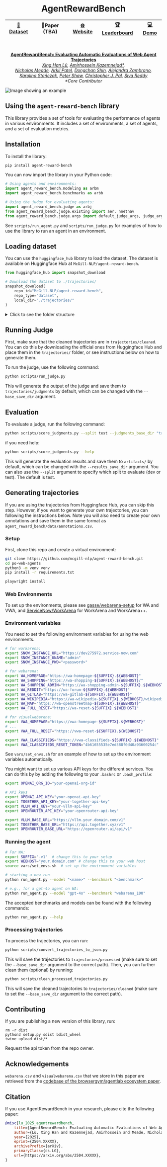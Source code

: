 <div align="center">

# AgentRewardBench

| [**🤗Dataset**](https://huggingface.co/datasets/McGill-NLP/agent-reward-bench) | **📄Paper (TBA)** | [**🌐Website**](https://agent-reward-bench.github.io) | [**🏆Leaderboard**](https://huggingface.co/spaces/McGill-NLP/agent-reward-bench-leaderboard) | [**💻Demo**](https://huggingface.co/spaces/McGill-NLP/agent-reward-bench-demo)
| :--: | :--: | :--: | :--: | :--: |

<br>

**[AgentRewardBench: Evaluating Automatic Evaluations of Web Agent Trajectories](#)**  
*[Xing Han Lù](https://xinghanlu.com/), [Amirhossein Kazemnejad*](https://kazemnejad.com/), <br>[Nicholas Meade](https://ncmeade.github.io/), [Arkil Patel](https://arkilpatel.github.io/), [Dongchan Shin](https://scholar.google.com/citations?user=QzZOkfIAAAAJ&hl=en), [Alejandra Zambrano](https://www.linkedin.com/in/alejandra-zambrano-a71092196/), <br>[Karolina Stańczak](https://kstanczak.github.io/), [Peter Shaw](https://www.ptshaw.com/), [Christopher J. Pal](https://sites.google.com/view/christopher-pal), [Siva Reddy](https://sivareddy.in/)*  
*\*Core Contributor*

</div>


![Image showing an example](assets/primary.png)


## Using the `agent-reward-bench` library

This library provides a set of tools for evaluating the performance of agents in various environments. It includes a set of environments, a set of agents, and a set of evaluation metrics.

## Installation

To install the library:

```bash
pip install agent-reward-bench
```

You can now import the library in your Python code:

```python
# Using agents and environments:
import agent_reward_bench.modeling as arbm
import agent_reward_bench.benchmarks as arbb

# Using the judge for evaluating agents:
import agent_reward_bench.judge as arbj
from agent_reward_bench.judge.existing import aer, nnetnav
from agent_reward_bench.judge.args import default_judge_args, judge_args
```

See `scripts/run_agent.py` and `scripts/run_judge.py` for examples of how to use the library to run an agent in an environment.

## Loading dataset

You can use the `huggingface_hub` library to load the dataset. The dataset is available on Huggingface Hub at `McGill-NLP/agent-reward-bench`.

```python
from huggingface_hub import snapshot_download

# Download the dataset to ./trajectories/
snapshot_download(
    repo_id="McGill-NLP/agent-reward-bench",
    repo_type="dataset",
    local_dir="./trajectories/"
)
```

<details>
<summary>Click to see the folder structure</summary>

```
trajectories/
├── cleaned/
│   ├── assistantbench/
│   │   ├── GenericAgent-<LLM>/
│   │   │   ├── GenericAgent-<LLM>_on_<benchmark>.<split>/
│   │   │   |   ├── <benchmark>.<split>.0.json
│   │   │   |   ├── ...
│   │   │   ├── ...
|   |   ├── ...
│   ├── visualwebarena/
│   │   ├── ...
│   ├── webarena/
│   │   ├── ...
│   ├── workarena/
│   │   ├── ...
├── judgments/
│   ├── <benchmark>/
│   │   ├── GenericAgent-<LLM>/
│   │   │   ├── <judge>/
│   │   │   |   ├── <benchmark>.<split>.0.json
│   │   │   |   ├── ...
│   ├── ...
├── screenshots/
│   ├── <benchmark>/
│   │   ├── GenericAgent-<LLM>/
│   │   │   ├── <benchmark>.<split>.0/
│   │   │   |   ├── screenshot_step_0.png
│   │   │   |   ├── ...
│   │   │   ├── ...
│   │   ├── ...
│   ├── visualwebarena/
│   │   ├── ...
│   ├── ...
```
</details>

## Running Judge

First, make sure that the cleaned trajectories are in `trajectories/cleaned`. You can do this by downloading the official ones from Huggingface Hub and place them in the `trajectories/` folder, or see instructions below on how to generate them.

To run the judge, use the following command:
```bash
python scripts/run_judge.py
```

This will generate the output of the judge and save them to `trajectories/judgments` by default, which can be changed with the `--base_save_dir` argument.

## Evaluation

To evaluate a judge, run the following command:

```bash
python scripts/score_judgments.py --split test --judgments_base_dir "trajectories/judgments/" --results_save_dir "artifacts/"
```

if you need help:

```bash
python scripts/score_judgments.py --help
```

This will generate the evaluation results and save them to `artifacts/` by default, which can be changed with the `--results_save_dir` argument.
You can also use the `--split` argument to specify which split to evaluate (dev or test). The default is test.

## Generating trajectories

If you are using the trajectories from Huggingface Hub, you can skip this step. However, if you want to generate your own trajectories, you can following the instructions below. Note you will also need to create your own annotations and save them in the same format as `agent_reward_bench/data/annotations.csv`.

### Setup

First, clone this repo and create a virtual environment:
```bash
git clone https://github.com/mcgill-nlp/agent-reward-bench.git
cd po-web-agents
python3 -m venv venv
pip install -r requirements.txt

playwright install
```

### Web Environments

To set up the environments, please see [gasse/webarena-setup](https://github.com/gasse/webarena-setup/) for WA and VWA, and [ServiceNow/WorkArena](https://github.com/ServiceNow/WorkArena/) for WorkArena and WorkArena++.

### Environment variables

You need to set the following environment variables for using the web environments.

```bash
# for workarena:
export SNOW_INSTANCE_URL="https://dev275972.service-now.com"
export SNOW_INSTANCE_UNAME="admin"
export SNOW_INSTANCE_PWD="<password>"

# for webarena:
export WA_HOMEPAGE="https://wa-homepage-${SUFFIX}.${WEBHOST}"
export WA_SHOPPING="https://wa-shopping-${SUFFIX}.${WEBHOST}/"
export WA_SHOPPING_ADMIN="https://wa-shopping-admin-${SUFFIX}.${WEBHOST}/admin"
export WA_REDDIT="https://wa-forum-${SUFFIX}.${WEBHOST}"
export WA_GITLAB="https://wa-gitlab-${SUFFIX}.${WEBHOST}"
export WA_WIKIPEDIA="https://wa-wikipedia-${SUFFIX}.${WEBHOST}/wikipedia_en_all_maxi_2022-05/A/User:The_other_Kiwix_guy/Landing"
export WA_MAP="https://wa-openstreetmap-${SUFFIX}.${WEBHOST}"
export WA_FULL_RESET="https://wa-reset-${SUFFIX}.${WEBHOST}"

# for visualwebarena:
export VWA_HOMEPAGE="https://vwa-homepage-${SUFFIX}.${WEBHOST}"
# ...
export VWA_FULL_RESET="https://vwa-reset-${SUFFIX}.${WEBHOST}"

export VWA_CLASSIFIEDS="https://vwa-classifieds-${SUFFIX}.${WEBHOST}"
export VWA_CLASSIFIEDS_RESET_TOKEN="4b61655535e7ed388f0d40a93600254c"
```

See `vars/set_envs.sh` for an example of how to set up the environment variables automatically.

You might want to set up various API keys for the different services. You can do this by by adding the following to your `.bashrc` or `.bash_profile`:

```bash
export OPENAI_ORG_ID="your-openai-org-id"

# API keys
export OPENAI_API_KEY="your-openai-api-key"
export TOGETHER_API_KEY="your-together-api-key"
export VLLM_API_KEY="your-vllm-api-key"
export OPENROUTER_API_KEY="your-openrouter-api-key"

export VLLM_BASE_URL="https://vllm.your.domain.com/v1"
export TOGETHER_BASE_URL="https://api.together.xyz/v1"
export OPENROUTER_BASE_URL="https://openrouter.ai/api/v1"
```


### Running the agent

```bash
# For WA:
export SUFFIX="-v1"  # change this to your setup
export WEBHOST="your.domain.com" # change this to your web host
source vars/set_envs.sh  # set up the environment variables

# starting a new run
python run_agent.py --model "<name>" --benchmark "<benchmark>"

# e.g., for a gpt-4o agent on WA:
python run_agent.py --model "gpt-4o" --benchmark "webarena_100"
```

The accepted benchmarks and models can be found with the following commands:

```bash
python run_agent.py --help
```

### Processing trajectories

To process the trajectories, you can run:

```bash
python scripts/convert_trajectories_to_json.py
```

This will save the trajectories to `trajectories/processed` (make sure to set the `--base_save_dir` argument to the correct path). Then, you can further clean them (optional) by running:

```bash
python scripts/clean_processed_trajectories.py 
```
This will save the cleaned trajectories to `trajectories/cleaned` (make sure to set the `--base_save_dir` argument to the correct path).

## Contributing

If you are publishing a new version of this library, run:

```
rm -r dist
python3 setup.py sdist bdist_wheel
twine upload dist/*
```

Request the api token from the repo owner.

## Acknowledgements

`webarena.csv` and `visualwebarena.csv` that we store in this paper are retrieved from the [codebase of the browsergym/agentlab ecosystem paper](https://github.com/ServiceNow/BrowserGym/tree/main/browsergym/experiments/src/browsergym/experiments/benchmark/metadata).

## Citation

If you use AgentRewardBench in your research, please cite the following paper:

```bibtex
@misc{lu_2025_agentrewardbench,
    title={AgentRewardBench: Evaluating Automatic Evaluations of Web Agent Trajectories}, 
    author={Lù, Xing Han and Kazemnejad, Amirhossein and Meade, Nicholas and Patel, Arkil and Shin, Dongchan and Zambrano, Alejandra and Stańczak, Karolina and Shaw, Peter and Pal, Christopher J. and Reddy, Siva},
    year={2025},
    eprint={2504.XXXXX},
    archivePrefix={arXiv},
    primaryClass={cs.LG},
    url={https://arxiv.org/abs/2504.XXXXX},
}
```